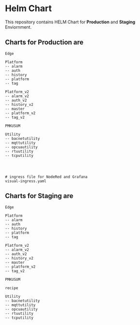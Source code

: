 # Helm Chart
This repository contains HELM Chart for **Production** and **Staging** Enviornment.

## Charts for Production are
```
Edge

Platform
-- alarm
-- auth
-- history
-- platform
-- tag

Platform_v2
-- alarm_v2
-- auth_v2
-- history_v2
-- master
-- platform_v2
-- tag_v2

PMKUSUM

Utility
-- bacnetutility
-- mqttutility
-- opcuautility
-- rtuutility
-- tcputility




# ingress file for NodeRed and Grafana
visual-ingress.yaml
```

## Charts for Staging are
```
Edge

Platform
-- alarm
-- auth
-- history
-- platform
-- tag

Platform_v2
-- alarm_v2
-- auth_v2
-- history_v2
-- master
-- platform_v2
-- tag_v2

PMKUSUM

recipe

Utility
-- bacnetutility
-- mqttutility
-- opcuautility
-- rtuutility
-- tcputility
```

